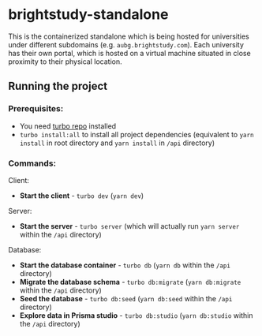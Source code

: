 # brightstudy-standalone

This is the containerized standalone which is being hosted for universities under different
subdomains (e.g. `aubg.brightstudy.com`). Each university has their own portal, which is hosted on a
virtual machine situated in close proximity to their physical location.

## Running the project

### Prerequisites:

-   You need [turbo repo](https://turbo.build/repo/docs/installing) installed
-   `turbo install:all` to install all project dependencies (equivalent to `yarn install` in root
    directory and `yarn install` in `/api` directory)

### Commands:

Client:

-   **Start the client** - `turbo dev` (`yarn dev`)

Server:

-   **Start the server** - `turbo server` (which will actually run `yarn server` within the `/api`
    directory)

Database:

-   **Start the database container** - `turbo db` (`yarn db` within the `/api` directory)
-   **Migrate the database schema** - `turbo db:migrate` (`yarn db:migrate` within the `/api`
    directory)
-   **Seed the database** - `turbo db:seed` (`yarn db:seed` within the `/api` directory)
-   **Explore data in Prisma studio** - `turbo db:studio` (`yarn db:studio` within the `/api`
    directory)
